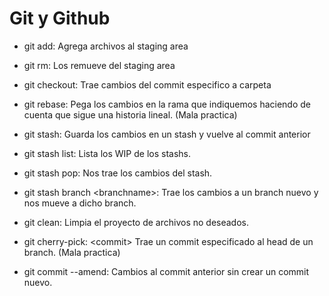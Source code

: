 # Git y Github

- git add: Agrega archivos al staging area
- git rm: Los remueve del staging area
- git checkout: Trae cambios del commit especifico a carpeta

- git rebase: Pega los cambios en la rama que indiquemos haciendo de cuenta que sigue una historia lineal. (Mala practica)

- git stash: Guarda los cambios en un stash y vuelve al commit anterior
- git stash list: Lista los WIP de los stashs.
- git stash pop: Nos trae los cambios del stash.
- git stash branch \<branchname\>: Trae los cambios a un branch nuevo y nos mueve a dicho branch.

- git clean: Limpia el proyecto de archivos no deseados.

- git cherry-pick: \<commit\> Trae un commit especificado al head de un branch. (Mala practica)

- git commit --amend: Cambios al commit anterior sin crear un commit nuevo.
